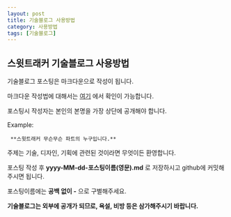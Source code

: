 ```yaml
---
layout: post
title: 기술블로그 사용방법
category: 사용방법
tags: [기술블로그]
---
```


## 스윗트래커 기술블로그 사용방법

기술블로그 포스팅은 마크다운으로 작성이 됩니다.

마크다운 작성법에 대해서는 [여기](https://gist.github.com/ihoneymon/652be052a0727ad59601) 에서 확인이 가능합니다.

포스팅시 작성자는 본인의 본명을 가장 상단에 공개해야 합니다.

Example:

```
 **스윗트래커 무슨무슨 파트의 누구입니다.**
```

주제는 기술, 디자인, 기획에 관련된 것이라면 무엇이든 환영합니다.

포스팅 작성 후 **yyyy-MM-dd-포스팅이름(영문).md** 로 저장하시고 github에 커밋해주시면 됩니다.

포스팅이름에는 **공백 없이 -** 으로 구별해주세요.

**기술블로그는 외부에 공개가 되므로, 욕설, 비방 등은 삼가해주시기 바랍니다.**
